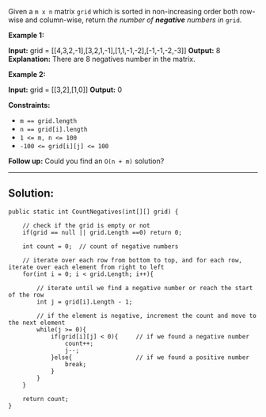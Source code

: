 Given a `m x n` matrix `grid` which is sorted in non-increasing order both row-wise and column-wise, return _the number of **negative** numbers in_ `grid`.

**Example 1:**

**Input:** grid = [[4,3,2,-1],[3,2,1,-1],[1,1,-1,-2],[-1,-1,-2,-3]]
**Output:** 8
**Explanation:** There are 8 negatives number in the matrix.

**Example 2:**

**Input:** grid = [[3,2],[1,0]]
**Output:** 0

**Constraints:**

- `m == grid.length`
- `n == grid[i].length`
- `1 <= m, n <= 100`
- `-100 <= grid[i][j] <= 100`

**Follow up:** Could you find an `O(n + m)` solution?

---
## **Solution:**
```
public static int CountNegatives(int[][] grid) {

	// check if the grid is empty or not
	if(grid == null || grid.Length ==0) return 0;  

	int count = 0;  // count of negative numbers
	
	// iterate over each row from bottom to top, and for each row, iterate over each element from right to left
	for(int i = 0; i < grid.Length; i++){

		// iterate until we find a negative number or reach the start of the row
		int j = grid[i].Length - 1;

		// if the element is negative, increment the count and move to the next element
		while(j >= 0){
			if(grid[i][j] < 0){     // if we found a negative number
				count++;
				j--;
			}else{                  // if we found a positive number
				break;
			}
		}
	}

	return count;
}
```